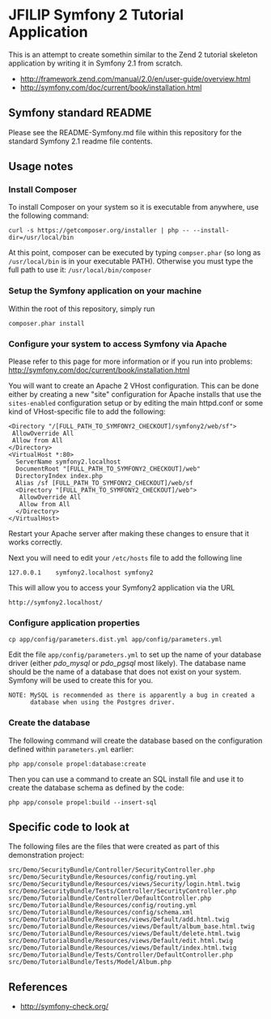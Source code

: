 JFILIP Symfony 2 Tutorial Application
=====================================

This is an attempt to create somethin similar to the Zend 2 tutorial skeleton
application by writing it in Symfony 2.1 from scratch.
  - http://framework.zend.com/manual/2.0/en/user-guide/overview.html
  - http://symfony.com/doc/current/book/installation.html

Symfony standard README
-----------------------

 Please see the README-Symfony.md file within this repository for the standard
 Symfony 2.1 readme file contents.

Usage notes
-----------

### Install Composer

To install Composer on your system so it is executable from anywhere, use the
following command:

    curl -s https://getcomposer.org/installer | php -- --install-dir=/usr/local/bin

At this point, composer can be executed by typing `compser.phar` (so long as
`/usr/local/bin` is in your executable PATH). Otherwise you must type the full
path to use it: `/usr/local/bin/composer`

### Setup the Symfony application on your machine

Within the root of this repository, simply run

    composer.phar install

### Configure your system to access Symfony via Apache

Please refer to this page for more information or if you run into problems:
http://symfony.com/doc/current/book/installation.html

You will want to create an Apache 2 VHost configuration. This can be done
either by creating a new "site" configuration for Apache installs that use the
`sites-enabled` configuration setup or by editing the main httpd.conf or some
kind of VHost-specific file to add the following:

    <Directory "/[FULL_PATH_TO_SYMFONY2_CHECKOUT]/symfony2/web/sf">
     AllowOverride All
     Allow from All
    </Directory>
    <VirtualHost *:80>
      ServerName symfony2.localhost
      DocumentRoot "[FULL_PATH_TO_SYMFONY2_CHECKOUT]/web"
      DirectoryIndex index.php
      Alias /sf [FULL_PATH_TO_SYMFONY2_CHECKOUT]/web/sf
      <Directory "[FULL_PATH_TO_SYMFONY2_CHECKOUT]/web">
       AllowOverride All
       Allow from All
      </Directory>
    </VirtualHost>

Restart your Apache server after making these changes to ensure that it works
correctly.

Next you will need to edit your `/etc/hosts` file to add the following line

    127.0.0.1    symfony2.localhost symfony2

This will allow you to access your Symfony2 application via the URL

    http://symfony2.localhost/

### Configure application properties

    cp app/config/parameters.dist.yml app/config/parameters.yml

Edit the file `app/config/parameters.yml` to set up the name of your database
driver (either *pdo_mysql* or *pdo_pgsql* most likely). The database name
should be the name of a database that does not exist on your system. Symfony
will be used to create this for you.

    NOTE: MySQL is recommended as there is apparently a bug in created a
          database when using the Postgres driver.

### Create the database 

The following command will create the database based on the configuration
defined within `parameters.yml` earlier:

    php app/console propel:database:create

Then you can use a command to create an SQL install file and use it to create
the database schema as defined by the code:

    php app/console propel:build --insert-sql

Specific code to look at
------------------------

The following files are the files that were created as part of this demonstration
project:

    src/Demo/SecurityBundle/Controller/SecurityController.php
    src/Demo/SecurityBundle/Resources/config/routing.yml
    src/Demo/SecurityBundle/Resources/views/Security/login.html.twig
    src/Demo/SecurityBundle/Tests/Controller/SecurityController.php
    src/Demo/TutorialBundle/Controller/DefaultController.php
    src/Demo/TutorialBundle/Resources/config/routing.yml
    src/Demo/TutorialBundle/Resources/config/schema.xml
    src/Demo/TutorialBundle/Resources/views/Default/add.html.twig
    src/Demo/TutorialBundle/Resources/views/Default/album_base.html.twig
    src/Demo/TutorialBundle/Resources/views/Default/delete.html.twig
    src/Demo/TutorialBundle/Resources/views/Default/edit.html.twig
    src/Demo/TutorialBundle/Resources/views/Default/index.html.twig
    src/Demo/TutorialBundle/Tests/Controller/DefaultController.php
    src/Demo/TutorialBundle/Tests/Model/Album.php

References
----------

 - http://symfony-check.org/
